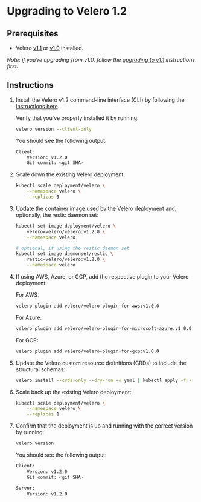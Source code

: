 # Upgrading to Velero 1.2

## Prerequisites
- Velero [v1.1][0] or [v1.0][1] installed.

_Note: if you're upgrading from v1.0, follow the [upgrading to v1.1][2] instructions first._

## Instructions

1. Install the Velero v1.2 command-line interface (CLI) by following the [instructions here][3].

   Verify that you've properly installed it by running:

   ```bash
   velero version --client-only
   ```

   You should see the following output:
   
   ```bash
   Client:
       Version: v1.2.0
	   Git commit: <git SHA>
   ```

1. Scale down the existing Velero deployment:

   ```bash
   kubectl scale deployment/velero \
       --namespace velero \
       --replicas 0
   ```

1. Update the container image used by the Velero deployment and, optionally, the restic daemon set:

   ```bash
   kubectl set image deployment/velero \
       velero=velero/velero:v1.2.0 \
       --namespace velero

   # optional, if using the restic daemon set
   kubectl set image daemonset/restic \
       restic=velero/velero:v1.2.0 \
       --namespace velero
   ```

1. If using AWS, Azure, or GCP, add the respective plugin to your Velero deployment:

   For AWS:
   ```bash
   velero plugin add velero/velero-plugin-for-aws:v1.0.0
   ```

   For Azure:
   ```bash
   velero plugin add velero/velero-plugin-for-microsoft-azure:v1.0.0
   ```

   For GCP:
   ```bash
   velero plugin add velero/velero-plugin-for-gcp:v1.0.0
   ```

1. Update the Velero custom resource definitions (CRDs) to include the structural schemas:

   ```bash
   velero install --crds-only --dry-run -o yaml | kubectl apply -f -
   ```

1. Scale back up the existing Velero deployment:

   ```bash
   kubectl scale deployment/velero \
       --namespace velero \
       --replicas 1
   ```

1. Confirm that the deployment is up and running with the correct version by running:
   
   ```bash
   velero version
   ```

      You should see the following output:
   
   ```bash
   Client:
       Version: v1.2.0
	   Git commit: <git SHA>

   Server:
       Version: v1.2.0
   ```


[0]: https://github.com/vmware-tanzu/velero/releases/tag/v1.1.0
[1]: https://github.com/vmware-tanzu/velero/releases/tag/v1.0.0
[2]: https://velero.io/docs/v1.1.0/upgrade-to-1.1/
[3]: install-overview.md#install-the-cli
